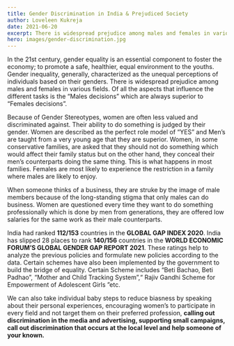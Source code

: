 ```yaml
---
title: Gender Discrimination in India & Prejudiced Society
author: Loveleen Kukreja
date: 2021-06-20
excerpt: There is widespread prejudice among males and females in various fields.
hero: images/gender-discrimination.jpg
---
```

In the 21st century, gender equality is an essential component to foster the economy; to promote a safe, healthier, equal environment to the youths. Gender inequality, generally, characterized as the unequal perceptions of individuals based on their genders. There is widespread prejudice among males and females in various fields. Of all the aspects that influence the different tasks is the “Males decisions” which are always superior to “Females decisions”.



Because of Gender Stereotypes, women are often less valued and discriminated against. Their ability to do something is judged by their gender. Women are described as the perfect role model of “YES” and Men’s are taught from a very young age that they are superior. Women, in some conservative families, are asked that they should not do something which would affect their family status but on the other hand, they conceal their men’s counterparts doing the same thing. This is what happens in most families. Females are most likely to experience the restriction in a family where males are likely to enjoy. 



When someone thinks of a business, they are struke by the image of male members because of the long-standing stigma that only males can do business. Women are questioned every time they want to do something professionally which is done by men from generations, they are offered low salaries for the same work as their male counterparts.

India had ranked **112/153** countries in the **GLOBAL GAP INDEX 2020**. India has slipped 28 places to rank **140/156** countries in the **WORLD ECONOMIC FORUM’S GLOBAL GENDER GAP REPORT 2021**. These ratings help to analyze the previous policies and formulate new policies according to the data. Certain schemes have also been implemented by the government to build the bridge of equality. Certain Scheme includes “Beti Bachao, Beti Padhao”, “Mother and Child Tracking System”,“ Rajiv Gandhi Scheme for Empowerment of Adolescent Girls ”etc. 



We can also take individual baby steps to reduce biasness by speaking about their personal experiences, encouraging women’s to participate in every field and not target them on their preferred profession, **calling out discrimination in the media and advertising, supporting small campaigns, call out discrimination that occurs at the local level and help someone of your known.**